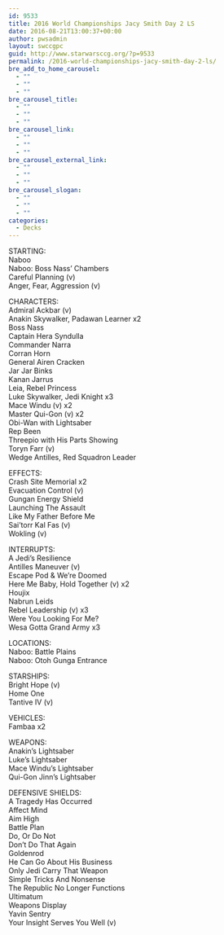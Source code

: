 ```yaml
---
id: 9533
title: 2016 World Championships Jacy Smith Day 2 LS
date: 2016-08-21T13:00:37+00:00
author: pwsadmin
layout: swccgpc
guid: http://www.starwarsccg.org/?p=9533
permalink: /2016-world-championships-jacy-smith-day-2-ls/
bre_add_to_home_carousel:
  - ""
  - ""
  - ""
bre_carousel_title:
  - ""
  - ""
  - ""
bre_carousel_link:
  - ""
  - ""
  - ""
bre_carousel_external_link:
  - ""
  - ""
  - ""
bre_carousel_slogan:
  - ""
  - ""
  - ""
categories:
  - Decks
---
```

STARTING:  
Naboo  
Naboo: Boss Nass&#8217; Chambers  
Careful Planning (v)  
Anger, Fear, Aggression (v)

CHARACTERS:  
Admiral Ackbar (v)  
Anakin Skywalker, Padawan Learner x2  
Boss Nass  
Captain Hera Syndulla  
Commander Narra  
Corran Horn  
General Airen Cracken  
Jar Jar Binks  
Kanan Jarrus  
Leia, Rebel Princess  
Luke Skywalker, Jedi Knight x3  
Mace Windu (v) x2  
Master Qui-Gon (v) x2  
Obi-Wan with Lightsaber  
Rep Been  
Threepio with His Parts Showing  
Toryn Farr (v)  
Wedge Antilles, Red Squadron Leader

EFFECTS:  
Crash Site Memorial x2  
Evacuation Control (v)  
Gungan Energy Shield  
Launching The Assault  
Like My Father Before Me  
Sai&#8217;torr Kal Fas (v)  
Wokling (v)

INTERRUPTS:  
A Jedi&#8217;s Resilience  
Antilles Maneuver (v)  
Escape Pod & We&#8217;re Doomed  
Here Me Baby, Hold Together (v) x2  
Houjix  
Nabrun Leids  
Rebel Leadership (v) x3  
Were You Looking For Me?  
Wesa Gotta Grand Army x3

LOCATIONS:  
Naboo: Battle Plains  
Naboo: Otoh Gunga Entrance

STARSHIPS:  
Bright Hope (v)  
Home One  
Tantive IV (v)

VEHICLES:  
Fambaa x2

WEAPONS:  
Anakin&#8217;s Lightsaber  
Luke&#8217;s Lightsaber  
Mace Windu&#8217;s Lightsaber  
Qui-Gon Jinn&#8217;s Lightsaber

DEFENSIVE SHIELDS:  
A Tragedy Has Occurred  
Affect Mind  
Aim High  
Battle Plan  
Do, Or Do Not  
Don&#8217;t Do That Again  
Goldenrod  
He Can Go About His Business  
Only Jedi Carry That Weapon  
Simple Tricks And Nonsense  
The Republic No Longer Functions  
Ultimatum  
Weapons Display  
Yavin Sentry  
Your Insight Serves You Well (v)